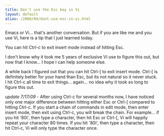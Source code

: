 ```yaml
---
title: Don't use the Esc key in Vi
layout: default
alias: /2008/09/dont-use-esc-in-vi.html
---
```


Emacs or Vi... that's another conversation. But if you are like me and you use Vi, here is a tip that I just learned today.

You can hit Ctrl-c to exit insert mode instead of hitting Esc.

I don't know why it took me 5 years of exclusive Vi use to figure this out, but now that I know... I hope I can help someone else.

A while back I figured out that you can hit Ctrl-\[ to exit insert mode. Ctrl-\[ is definitely better for your hand than Esc, but its not natural so it never stuck. I hit Ctrl-c all time to exit things... again... no idea why it took so long to figure this out.

*update 7/17/09* - After using Ctrl-c for several months now, I have noticed only one major difference between hitting either Esc or Ctrl-\[ compared to hitting Ctrl-c.  If you start a chain of commands in edit mode, then enter insert mode, then exit using Ctrl-c, you will break the chain.  For example... if you hit '80i', then type a character, then hit Esc or Ctrl-\[, Vi will happily repeat your character 80 times.  If you hit '80i', then type a character, then hit Ctrl-c, Vi will only type the character once.
